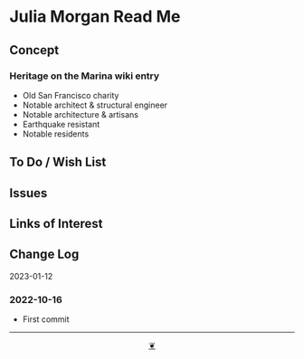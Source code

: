 # Julia Morgan Read Me



## Concept


### Heritage on the Marina wiki entry

* Old San Francisco charity
* Notable architect & structural engineer
* Notable architecture & artisans
* Earthquake resistant
* Notable residents


## To Do / Wish List


## Issues


## Links of Interest


## Change Log

2023-01-12

### 2022-10-16

* First commit


***

<center title="Hello! Click me to go up to the top" ><a class=aDingbat href=javascript:window.scrollTo(0,0);> ❦ </a></center>
